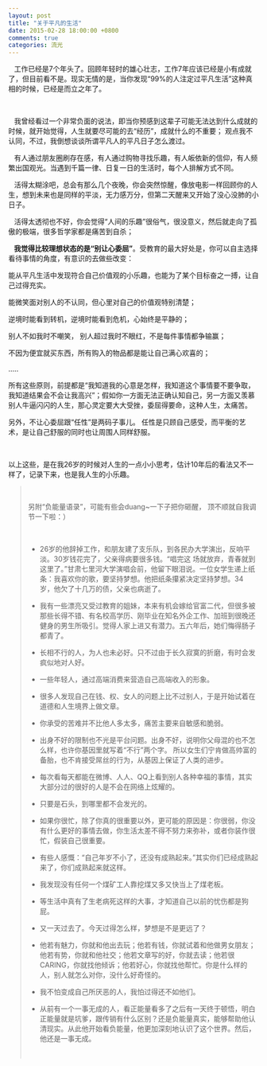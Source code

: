 ```yaml
---
layout: post
title: "关于平凡的生活"
date: 2015-02-28 18:00:00 +0800
comments: true
categories: 流光
---
```

<p> &nbsp;&nbsp;&nbsp;工作已经是7个年头了。回顾年轻时的雄心壮志，工作7年应该已经是小有成就了，但目前看不是。现实无情的是，当你发现“99%的人注定过平凡生活”这种真相的时候，已经是而立之年了。<br></p><p>&nbsp;</p><p> &nbsp;&nbsp;&nbsp;我曾经看过一个非常负面的说法，即当你预感到这辈子可能无法达到什么成就的时候，就开始觉得，人生就要尽可能的去“经历”，成就什么的不重要； 观点我不认同，不过，我倒想谈谈所谓平凡人的平凡日子怎么渡过。</p><p> &nbsp;&nbsp;&nbsp;有人通过朋友圈刷存在感，有人通过购物寻找乐趣，有人皈依新的信仰，有人频繁出国观光。当遇到千篇一律、日复一日的生活时，每个人排解方式不同。</p><p> &nbsp;&nbsp;&nbsp;活得太糊涂吧，总会有那么几个夜晚，你会突然惊醒，像放电影一样回顾你的人生，想到未来也是同样的平淡，无力感万分，但第二天醒来又开始了没心没肺的小日子。</p><p> &nbsp;&nbsp;&nbsp;活得太透彻也不好，你会觉得“人间的乐趣”很俗气，很没意义，然后就走向了孤傲的极端，很多哲学家都是痛苦到自杀；</p><p> &nbsp;&nbsp;<strong> 我觉得比较理想状态的是“别让心委屈”</strong>。受教育的最大好处是，你可以自主选择看待事情的角度，有意识的去做些改变：</p><p>能从平凡生活中发现符合自己价值观的小乐趣，也能为了某个目标奋之一搏，让自己过得充实。</p><p>能微笑面对别人的不认同，但心里对自己的价值观特别清楚；</p><p>逆境时能看到转机，逆境时能看到危机，心始终是平静的；</p><p>别人不如我时不嘲笑， 别人超过我时不眼红，不是每件事情都争输赢；</p><p>不因为便宜就买东西，所有购入的物品都是能让自己满心欢喜的；</p><p>.....</p><p>所有这些原则，前提都是“我知道我的心意是怎样，我知道这个事情要不要争取，我知道结果会不会让我高兴”；假如你一方面无法正确认知自己，另一方面又羡慕别人牛逼闪闪的人生，那心灵定要大大受挫，委屈得要命，这种人生，太痛苦。</p><p>另外，不让心委屈跟“任性”是两码子事儿。 任性是只顾自己感受，而平衡的艺术，是让自己舒服的同时也让周围人同样舒服。</p><p>&nbsp;</p><p>以上这些，是在我26岁的时候对人生的一点小小思考，估计10年后的看法又不一样了，记录下来，也是我人生的小乐趣。</p><blockquote><p>&nbsp;</p><p>另附“负能量语录”，可能有些会duang~一下子把你砸醒， 顶不顺就自我调节一下啦：）</p><p>&nbsp;</p><ul><li><p>26岁的他辞掉工作，和朋友建了支乐队，到各民办大学演出，反响平淡。30岁钱花完了，父亲得病要很多钱。“唱完这 场就放弃，青春就到这里了。”甘肃七里河大学演唱会前，他留下眼泪说。一位女学生递上纸条：我喜欢你的歌，要坚持梦想。他把纸条攥紧决定坚持梦想。34 岁，他欠了十几万的债，父亲也病逝了。</p></li><li><p>我有一些漂亮又受过教育的姐妹，本来有机会嫁给官富二代，但很多被那些长得不错、有名校高学历、刚毕业在知名外企工作、加班到很晚还健身的男生所吸引。觉得人家上进又有潜力。五六年后，她们悔得肠子都青了。</p></li><li><p>长相不行的人，为人也未必好。只不过由于长久寂寞的折磨，有时会发疯似地对人好。</p></li><li><p>一些年轻人，通过高端消费来营造自己高端收入的形象。</p></li><li><p>很多人发现自己在钱、权、女人的问题上比不过别人，于是开始试着在道德和人生境界上做文章。</p></li><li><p>你承受的苦难并不比他人多太多，痛苦主要来自敏感和脆弱。</p></li><li><p>出身不好的限制也不光是平台问题。出身不好，说明你父母混的也不怎么样，也许你基因里就写着“不行”两个字。 所以女生们宁肯做高帅富的备胎，也不肯接受屌丝的行为，从基因上保证了人类的进步。</p></li><li><p>每次看每天都能在微博、人人、QQ上看到别人各种幸福的事情，其实大部分过的很好的人是不会在网络上炫耀的。 </p></li><li><p>只要是石头，到哪里都不会发光的。</p></li><li><p>如果你很忙，除了你真的很重要以外，更可能的原因是：你很弱，你没有什么更好的事情去做，你生活太差不得不努力来弥补，或者你装作很忙，假装自己很重要。</p></li><li><p>有些人感慨：“自己年岁不小了，还没有成熟起来。”其实你们已经成熟起来了，你们成熟起来就这样。</p></li><li><p>我发现没有任何一个煤矿工人靠挖煤又多又快当上了煤老板。</p></li><li><p>等生活中真有了生老病死这样的大事，才知道自己以前的忧伤都是狗屁。</p></li><li><p>又一天过去了。今天过得怎么样，梦想是不是更远了？</p></li><li><p>他若有魅力，你就和他出去玩；他若有钱，你就试着和他做男女朋友；他若有势，你就和他社交；他若文章写的好，你就去读；他若很CARING，你就找他倾诉；他若好心，你就找他帮忙。你是什么样的人，别人就怎么对你，没什么好奇怪的。</p></li><li><p>我不怕变成自己所厌恶的人，我怕过得还不如他们。</p></li><li><p>从前有一个一事无成的人，看正能量看多了之后有一天终于顿悟，明白正能量就是坑爹，跟传销有什么区别？还是负能量真实，能够帮助他认清现实。从此他开始看负能量，他更加深刻地认识了这个世界。然后，他还是一事无成。</p></li></ul><p>&nbsp;</p></blockquote>
